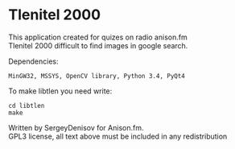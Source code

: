 Tlenitel 2000
==================================

This application created for quizes on radio anison.fm<br>
Tlenitel 2000 difficult to find images in google search.

Dependencies:
````
MinGW32, MSSYS, OpenCV library, Python 3.4, PyQt4
````

To make libtlen you need write:
````
cd libtlen
make
````

Written by SergeyDenisov for Anison.fm.<br>
GPL3 license, all text above must be included in any redistribution

